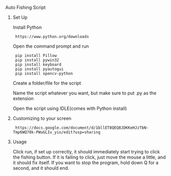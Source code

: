 Auto Fishing Script

1. Set Up

	Install Python

 		https://www.python.org/downloads

	Open the command prompt and run

		pip install Pillow
		pip install pywin32
		pip install keyboard
		pip install pyautogui
		pip install opencv-python
		
	Create a folder/file for the script
	
	Name the script whatever you want, but make sure to put .py as the extension
	
	Open the script using IDLE(comes with Python install)


2. Customizing to your screen

		https://docs.google.com/document/d/1bllET8QEQ8JDKKeHJzTbN-Tmp6WQ78k-PWuGLIv_yio/edit?usp=sharing

3. Usage

	Click run, if set up correctly, it should immediately start trying to click the fishing button. If it is failing to click, just move the mouse a little, and it should fix itself.
	If you want to stop the program, hold down Q for a second, and it should end.

	
